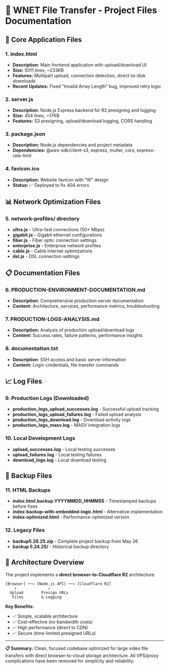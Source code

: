 # 📁 WNET File Transfer - Project Files Documentation

## **🚀 Core Application Files**

### **1. index.html** 
- **Description:** Main frontend application with upload/download UI
- **Size:** 5011 lines, ~233KB
- **Features:** Multipart upload, connection detection, direct-to-disk downloads
- **Recent Updates:** Fixed "Invalid Array Length" bug, improved retry logic

### **2. server.js**
- **Description:** Node.js Express backend for R2 presigning and logging
- **Size:** 454 lines, ~17KB  
- **Features:** S3 presigning, upload/download logging, CORS handling

### **3. package.json**
- **Description:** Node.js dependencies and project metadata
- **Dependencies:** @aws-sdk/client-s3, express, multer, cors, express-rate-limit

### **4. favicon.ico**
- **Description:** Website favicon with "W" design
- **Status:** ✅ Deployed to fix 404 errors

## **📊 Network Optimization Files**

### **5. network-profiles/ directory**
- **ultra.js** - Ultra-fast connections (50+ Mbps)
- **gigabit.js** - Gigabit ethernet configurations  
- **fiber.js** - Fiber optic connection settings
- **enterprise.js** - Enterprise network profiles
- **cable.js** - Cable internet optimizations
- **dsl.js** - DSL connection settings

## **📋 Documentation Files**

### **6. PRODUCTION-ENVIRONMENT-DOCUMENTATION.md**
- **Description:** Comprehensive production server documentation
- **Content:** Architecture, services, performance metrics, troubleshooting

### **7. PRODUCTION-LOGS-ANALYSIS.md** 
- **Description:** Analysis of production upload/download logs
- **Content:** Success rates, failure patterns, performance insights

### **8. documentation.txt**
- **Description:** SSH access and basic server information
- **Content:** Login credentials, file transfer commands

## **📈 Log Files**

### **9. Production Logs (Downloaded)**
- **production_logs_upload_successes.log** - Successful upload tracking
- **production_logs_upload_failures.log** - Failed upload analysis  
- **production_logs_download.log** - Download activity logs
- **production_logs_masv.log** - MASV integration logs

### **10. Local Development Logs**
- **upload_successes.log** - Local testing successes
- **upload_failures.log** - Local testing failures
- **download_logs.log** - Local download testing

## **🔧 Backup Files**

### **11. HTML Backups**
- **index.html.backup.YYYYMMDD_HHMMSS** - Timestamped backups before fixes
- **index-backup-with-embedded-logic.html** - Alternative implementation
- **index-optimized.html** - Performance-optimized version

### **12. Legacy Files** 
- **backup5.26.25.zip** - Complete project backup from May 26
- **backup 5.24.25/** - Historical backup directory

## **🎯 Architecture Overview**

The project implements a **direct browser-to-Cloudflare R2** architecture:

```
[Browser] ──→ [Node.js API] ──→ [Cloudflare R2]
    ↑              ↓
  Upload        Presign URLs
   Files        & Logging
```

**Key Benefits:**
- ✅ Simple, scalable architecture
- ✅ Cost-effective (no bandwidth costs)  
- ✅ High performance (direct to CDN)
- ✅ Secure (time-limited presigned URLs)

---

**📋 Summary:** Clean, focused codebase optimized for large video file transfers with direct browser-to-cloud storage architecture. All VPS/proxy complications have been removed for simplicity and reliability. 